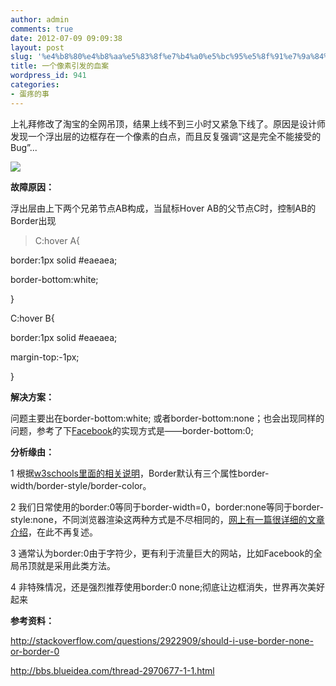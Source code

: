 ```yaml
---
author: admin
comments: true
date: 2012-07-09 09:09:38
layout: post
slug: '%e4%b8%80%e4%b8%aa%e5%83%8f%e7%b4%a0%e5%bc%95%e5%8f%91%e7%9a%84%e8%a1%80%e6%a1%88'
title: 一个像素引发的血案
wordpress_id: 941
categories:
- 蛋疼的事
---
```


上礼拜修改了淘宝的全网吊顶，结果上线不到三小时又紧急下线了。原因是设计师发现一个浮出层的边框存在一个像素的白点，而且反复强调“这是完全不能接受的Bug”...

![](http://img04.taobaocdn.com/tps/i4/T1pp2sXdVlXXXVDF63-378-300.png)

**故障原因：**

浮出层由上下两个兄弟节点AB构成，当鼠标Hover AB的父节点C时，控制AB的Border出现


> C:hover A{

border:1px solid #eaeaea;

border-bottom:white;

}

C:hover B{

border:1px solid #eaeaea;

margin-top:-1px;

}


**解决方案：**

问题主要出在border-bottom:white; 或者border-bottom:none；也会出现同样的问题，参考了下[Facebook](http://facebook.com)的实现方式是——border-bottom:0;

**分析缘由：**

1 根据[w3schools里面的相关说明](http://www.w3schools.com/css/css_border.asp)，Border默认有三个属性border-width/border-style/border-color。

2 我们日常使用的border:0等同于border-width=0，border:none等同于border-style:none，不同浏览器渲染这两种方式是不尽相同的，[网上有一篇很详细的文章介绍](http://bbs.blueidea.com/thread-2970677-1-1.html)，在此不再复述。

3 通常认为border:0由于字符少，更有利于流量巨大的网站，比如Facebook的全局吊顶就是采用此类方法。

4 非特殊情况，还是强烈推荐使用border:0 none;彻底让边框消失，世界再次美好起来

**参考资料：**

http://stackoverflow.com/questions/2922909/should-i-use-border-none-or-border-0

http://bbs.blueidea.com/thread-2970677-1-1.html
